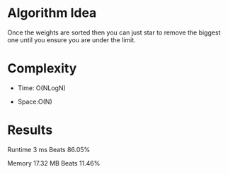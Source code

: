 # Algorithm Idea

Once the weights are sorted then you can just star to remove the biggest one until you ensure you are under the limit.

# Complexity

- Time: O(NLogN)

- Space:O(N)

# Results

Runtime
3
ms
Beats
86.05%

Memory
17.32
MB
Beats
11.46%
